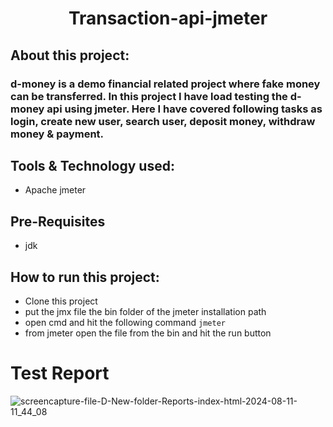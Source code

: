 # <div align=center>Transaction-api-jmeter </div>

## About this project:
### d-money is a demo financial related project where fake money can be transferred. In this project I have load testing the d-money api using jmeter. Here I have covered following tasks as login, create new user, search user, deposit money, withdraw money & payment.

## Tools & Technology used:
- Apache jmeter

## Pre-Requisites
- jdk


## How to run this project:
- Clone this project
- put the jmx file the bin folder of the jmeter installation path
- open cmd and hit the following command  ```jmeter```
- from jmeter open the file from the bin and hit the run button

# Test Report   
![screencapture-file-D-New-folder-Reports-index-html-2024-08-11-11_44_08](https://github.com/user-attachments/assets/f2fa1565-0f55-4649-a300-e71e105b2459)
